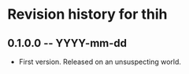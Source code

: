 # Revision history for thih

## 0.1.0.0 -- YYYY-mm-dd

* First version. Released on an unsuspecting world.
